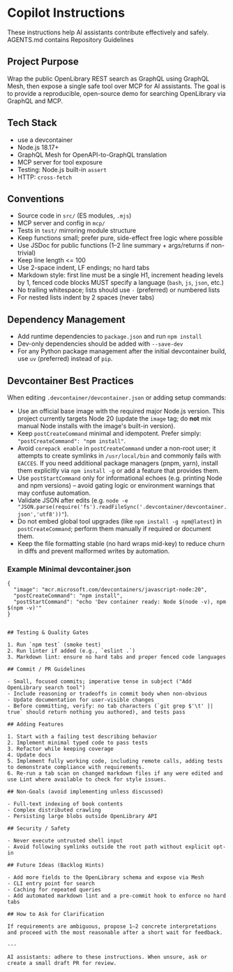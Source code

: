 # Copilot Instructions

These instructions help AI assistants contribute effectively and safely. AGENTS.md contains Repository Guidelines

## Project Purpose

Wrap the public OpenLibrary REST search as GraphQL using GraphQL Mesh, then expose a single safe tool over MCP for AI assistants. The goal is to provide a reproducible, open-source demo for searching OpenLibrary via GraphQL and MCP.

## Tech Stack

- use a devcontainer
- Node.js 18.17+
- GraphQL Mesh for OpenAPI-to-GraphQL translation
- MCP server for tool exposure
- Testing: Node.js built-in `assert`
- HTTP: `cross-fetch`

## Conventions

- Source code in `src/` (ES modules, `.mjs`)
- MCP server and config in `mcp/`
- Tests in `test/` mirroring module structure
- Keep functions small; prefer pure, side-effect free logic where possible
- Use JSDoc for public functions (1–2 line summary + args/returns if non-trivial)
- Keep line length <= 100
- Use 2-space indent, LF endings; no hard tabs
- Markdown style: first line must be a single H1, increment heading levels by 1, fenced code blocks MUST specify a language (`bash`, `js`, `json`, etc.)
- No trailing whitespace; lists should use `-` (preferred) or numbered lists
- For nested lists indent by 2 spaces (never tabs)

## Dependency Management

- Add runtime dependencies to `package.json` and run `npm install`
- Dev-only dependencies should be added with `--save-dev`
- For any Python package management after the initial devcontainer build, use `uv` (preferred) instead of `pip`.

## Devcontainer Best Practices

When editing `.devcontainer/devcontainer.json` or adding setup commands:

- Use an official base image with the required major Node.js version. This project currently targets Node 20 (update the `image` tag; do **not** mix manual Node installs with the image's built-in version).
- Keep `postCreateCommand` minimal and idempotent. Prefer simply: `"postCreateCommand": "npm install"`.
- Avoid `corepack enable` in `postCreateCommand` under a non-root user; it attempts to create symlinks in `/usr/local/bin` and commonly fails with `EACCES`. If you need additional package managers (pnpm, yarn), install them explicitly via `npm install -g` or add a feature that provides them.
- Use `postStartCommand` only for informational echoes (e.g. printing Node and npm versions) – avoid gating logic or environment warnings that may confuse automation.
- Validate JSON after edits (e.g. `node -e "JSON.parse(require('fs').readFileSync('.devcontainer/devcontainer.json','utf8'))"`).
- Do not embed global tool upgrades (like `npm install -g npm@latest`) in `postCreateCommand`; perform them manually if required or document them.
- Keep the file formatting stable (no hard wraps mid-key) to reduce churn in diffs and prevent malformed writes by automation.

### Example Minimal devcontainer.json

```jsonc
{
  "image": "mcr.microsoft.com/devcontainers/javascript-node:20",
  "postCreateCommand": "npm install",
  "postStartCommand": "echo 'Dev container ready: Node $(node -v), npm $(npm -v)'"
}


## Testing & Quality Gates

1. Run `npm test` (smoke test)
2. Run linter if added (e.g., `eslint .`)
3. Markdown lint: ensure no hard tabs and proper fenced code languages

## Commit / PR Guidelines

- Small, focused commits; imperative tense in subject ("Add OpenLibrary search tool")
- Include reasoning or tradeoffs in commit body when non-obvious
- Update documentation for user-visible changes
- Before committing, verify: no tab characters (`git grep $'\t' || true` should return nothing you authored), and tests pass

## Adding Features

1. Start with a failing test describing behavior
2. Implement minimal typed code to pass tests
3. Refactor while keeping coverage
4. Update docs
5. Implement fully working code, including remote calls, adding tests to demonstrate compliance with requirements.
6. Re-run a tab scan on changed markdown files if any were edited and use Lint where available to check for style issues.

## Non-Goals (avoid implementing unless discussed)

- Full-text indexing of book contents
- Complex distributed crawling
- Persisting large blobs outside OpenLibrary API

## Security / Safety

- Never execute untrusted shell input
- Avoid following symlinks outside the root path without explicit opt-in

## Future Ideas (Backlog Hints)

- Add more fields to the OpenLibrary schema and expose via Mesh
- CLI entry point for search
- Caching for repeated queries
- Add automated markdown lint and a pre-commit hook to enforce no hard tabs

## How to Ask for Clarification

If requirements are ambiguous, propose 1–2 concrete interpretations and proceed with the most reasonable after a short wait for feedback.

---

AI assistants: adhere to these instructions. When unsure, ask or create a small draft PR for review.
